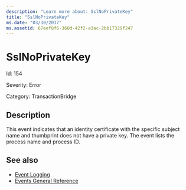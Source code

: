 ```yaml
---
description: "Learn more about: SslNoPrivateKey"
title: "SslNoPrivateKey"
ms.date: "03/30/2017"
ms.assetid: 67eef8f6-360d-42f2-a3ac-2bb17329f247
---
```

# SslNoPrivateKey

Id: 154  
  
 Severity: Error  
  
 Category: TransactionBridge  
  
## Description  

 This event indicates that an identity certificate with the specific subject name and thumbprint does not have a private key. The event lists the process name and process ID.  
  
## See also

- [Event Logging](index.md)
- [Events General Reference](events-general-reference.md)
